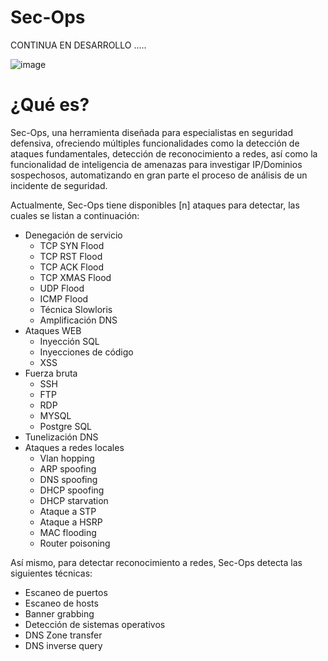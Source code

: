 # Sec-Ops

CONTINUA EN DESARROLLO .....

![image](https://github.com/ferhs343/Sec-Ops/assets/114626248/ef2724de-86c8-4f4c-8a63-362a4a18ea20)

# ¿Qué es?

Sec-Ops, una herramienta diseñada para especialistas en seguridad defensiva, ofreciendo múltiples funcionalidades como la detección de ataques fundamentales, detección de reconocimiento a redes, así como la funcionalidad de inteligencia de amenazas para investigar IP/Dominios sospechosos, automatizando en gran parte el proceso de análisis de un incidente de seguridad.

Actualmente, Sec-Ops tiene disponibles [n] ataques para detectar, las cuales se listan a continuación:

* Denegación de servicio
  * TCP SYN Flood
  * TCP RST Flood
  * TCP ACK Flood
  * TCP XMAS Flood
  * UDP Flood
  * ICMP Flood
  * Técnica Slowloris
  * Amplificación DNS
* Ataques WEB 
  * Inyección SQL
  * Inyecciones de código
  * XSS
* Fuerza bruta
  * SSH
  * FTP
  * RDP
  * MYSQL
  * Postgre SQL
* Tunelización DNS
* Ataques a redes locales
  * Vlan hopping
  * ARP spoofing
  * DNS spoofing
  * DHCP spoofing
  * DHCP starvation
  * Ataque a STP
  * Ataque a HSRP
  * MAC flooding
  * Router poisoning

Así mismo, para detectar reconocimiento a redes, Sec-Ops detecta las siguientes técnicas:

* Escaneo de puertos
* Escaneo de hosts
* Banner grabbing
* Detección de sistemas operativos
* DNS Zone transfer
* DNS inverse query













